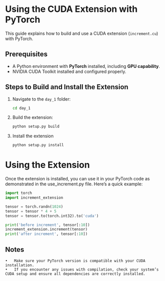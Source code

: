 # Using the CUDA Extension with PyTorch

This guide explains how to build and use a CUDA extension (`increment.cu`) with PyTorch.

## Prerequisites

- A Python environment with **PyTorch** installed, including **GPU capability**.
- NVIDIA CUDA Toolkit installed and configured properly.

## Steps to Build and Install the Extension

1. Navigate to the `day_1` folder:
   ```bash
   cd day_1
2. Build the extension:
    ```bash
    python setup.py build
3. Install the extension
    ```bash
    python setup.py install
# Using the Extension

Once the extension is installed, you can use it in your PyTorch code as demonstrated in the use_increment.py file. Here’s a quick example:
```python
import torch
import increment_extension

tensor = torch.randn(1024)
tensor = tensor * 4 + 5
tensor = tensor.to(torch.int32).to('cuda')

print('before increment', tensor[:10])
increment_extension.increment(tensor)
print('after increment', tensor[:10])
```
## Notes
	•	Make sure your PyTorch version is compatible with your CUDA installation.
	•	If you encounter any issues with compilation, check your system’s CUDA setup and ensure all dependencies are correctly installed.